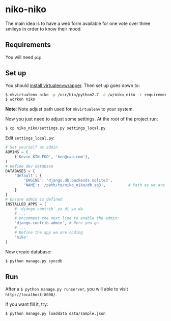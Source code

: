 niko-niko
=========

The main idea is to have a web form available for one vote over three smileys in order to know their mood.

Requirements
------------

You will need `pip`.

Set up
------

You should [install virtualenvwrapper](http://virtualenvwrapper.readthedocs.org/en/latest/install.html). Then set up goes down to:

```sh
$ mkvirtualenv niko -p /usr/bin/python2.7 -a /w/niko_niko -r requirements -r requirementsDev
$ workon niko
```
__Note__: Note adjust path used for `mkvirtualenv` to your system.

Now you just need to adjust some settings. At the root of the project run:

```sh
$ cp niko_niko/settings.py settings_local.py
```

Edit `settings_local.py`:
```python
# Set yourself as admin
ADMINS = (
    ('Kevin KIN-FOO', 'ken@cap.com'),
)
# Define dev database
DATABASES = {
    'default': {
        'ENGINE': 'django.db.backends.sqlite3',
        'NAME': '/path/to/niko_niko/db.sq3',          # Path as we are using sqlite3.
    }
}
# Ensure admin is defined
INSTALLED_APPS = (
    # 'django.contrib' ya di ya da
    # ...
    # Uncomment the next line to enable the admin:
    'django.contrib.admin', # Here you go
    # ...
    # Define the app we are coding
    'niko'
)
```

Now create database:
```sh
$ python manage.py syncdb
```

Run
---

After a `$ python manage.py runserver`, you will able to visit `http://localhost:8000/`.

If you want fill it, try:
```sh
$ python manage.py loaddata data/sample.json
```
